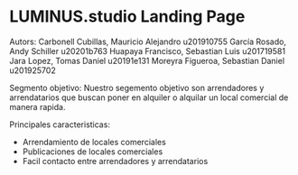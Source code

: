 # LUMINUS.studio Landing Page

Autors:
Carbonell Cubillas, Mauricio Alejandro u201910755
García Rosado, Andy Schiller  u20201b763
Huapaya Francisco, Sebastian Luis u201719581
Jara Lopez, Tomas Daniel  u20191e131
Moreyra Figueroa, Sebastian Daniel u201925702

Segmento objetivo:
Nuestro segemento objetivo son arrendadores y arrendatarios que buscan poner en alquiler o alquilar un local comercial de manera rapida.

Principales caracteristicas:
- Arrendamiento de locales comerciales
- Publicaciones de locales comerciales
- Facil contacto entre arrendadores y arrendatarios
